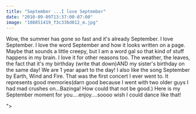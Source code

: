 ```yaml
---
title: "September ...I love September"
date: "2010-09-09T13:37:00-07:00"
image: "108851419_f3c336d012_m.jpg"
---
```


Wow, the summer has gone so fast and it's already September. I love September. I love the word September and how it looks written on a page. Maybe that sounds a little creepy, but I am a word gal so that kind of stuff happens in my brain.
I love it for other reasons too. The weather, the leaves, the fact that it's my birthday (write that down)AND my sister's birthday on the same day! We are 1 year apart to the day! I also like the song September by Earth, Wind and Fire. That was the first concert I ever went to. It represents good memories(darn good because I went with two older guys I had mad crushes on...Bazinga! How could that not be good.)
Here is my September moment for you....enjoy....soooo wish I could dance like that!

">